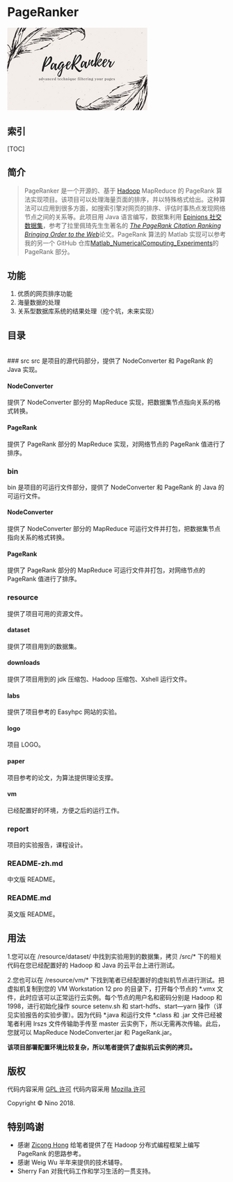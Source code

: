 # PageRanker

![LOGO](https://github.com/LovelyBuggies/Java_Hadoop_PageRanker/blob/master/resource/logo/PageRanker.png)

## 索引

[TOC]

## 简介

>PageRanker 是一个开源的、基于 [Hadoop](http://hadoop.apache.org) MapReduce 的 PageRank 算法实现项目。该项目可以处理海量页面的排序，并以特殊格式给出。这种算法可以应用到很多方面，如搜索引擎对网页的排序、评估时事热点发现网络节点之间的关系等。此项目用 Java 语言编写，数据集利用 [Epinions 社交数据集](https://snap.stanford.edu/data/soc-Epinions1.html)，参考了拉⾥佩琦先⽣生著名的 [*The PageRank Citation Ranking︎ Bringing Order to the Web*](http://202.116.81.74/cache/5/03/ilpubs.stanford.edu/bf0bd3cdc413c81dc4853ddffe4de51f/1999-66.pdf)论⽂。PageRank 算法的 Matlab 实现可以参考我的另一个 GitHub 仓库[Matlab_NumericalComputing_Experiments](https://github.com/LovelyBuggies/Matlab_NumericalComputing_Experiments)的 PageRank 部分。

## 功能

1. 优质的网页排序功能
2. 海量数据的处理
3. 关系型数据库系统的结果处理（挖个坑，未来实现）

## 目录
</br>
### src 
src 是项目的源代码部分，提供了 NodeConverter 和 PageRank 的 Java 实现。

#### NodeConverter
提供了 NodeConverter 部分的 MapReduce 实现，把数据集节点指向关系的格式转换。

#### PageRank
提供了 PageRank 部分的 MapReduce 实现，对网络节点的 PageRank 值进行了排序。

### bin
bin 是项目的可运行文件部分，提供了 NodeConverter 和 PageRank 的 Java 的可运行文件。

#### NodeConverter
提供了 NodeConverter 部分的 MapReduce 可运行文件并打包，把数据集节点指向关系的格式转换。

#### PageRank
提供了 PageRank 部分的 MapReduce 可运行文件并打包，对网络节点的 PageRank 值进行了排序。

### resource
提供了项目可用的资源文件。

#### dataset
提供了项目用到的数据集。

#### downloads
提供了项目用到的 jdk 压缩包、Hadoop 压缩包、Xshell 运行文件。

#### labs
提供了项目参考的 Easyhpc 网站的实验。

#### logo
项目 LOGO。

#### paper
项目参考的论文，为算法提供理论支撑。

#### vm
已经配置好的环境，方便之后的运行工作。

### report
项目的实验报告，课程设计。

### README-zh.md
中文版 README。

### README.md
英文版 README。
</br>

## 用法

1.您可以在 /resource/dataset/ 中找到实验用到的数据集，拷贝 /src/* 下的相关代码在您已经配置好的 Hadoop 和 Java 的云平台上进行测试。

2.您也可以在 /resource/vm/* 下找到笔者已经配置好的虚拟机节点进行测试。把虚拟机复制到您的 VM Workstation 12 pro 的目录下，打开每个节点的 *.vmx 文件，此时应该可以正常运行云实例。每个节点的用户名和密码分别是 Hadoop 和 1998，进行初始化操作 source setenv.sh 和 start-hdfs、start—yarn 操作（详见实验报告的实验步骤）。因为代码 *.java 和运行文件 *.class 和 .jar 文件已经被笔者利用 lrszs 文件传输助手传至 master 云实例下，所以无需再次传输。此后，您就可以 MapReduce NodeConverter.jar 和 PageRank.jar。

**该项目部署配置环境比较复杂，所以笔者提供了虚拟机云实例的拷贝。**

## 版权

代码内容采用 [GPL 许可](http://www.gnu.org/licenses/gpl.html)
代码内容采用 [Mozilla 许可](https://www.mozilla.org/en-US/MPL/)

Copyright © Nino 2018.


## 特别鸣谢

* 感谢 [Zicong Hong](https://github.com/hongzicong) 给笔者提供了在 Hadoop 分布式编程框架上编写 PageRank 的思路参考。
* 感谢 Weig Wu 半年来提供的技术辅导。
* Sherry Fan 对我代码工作和学习生活的一贯支持。


